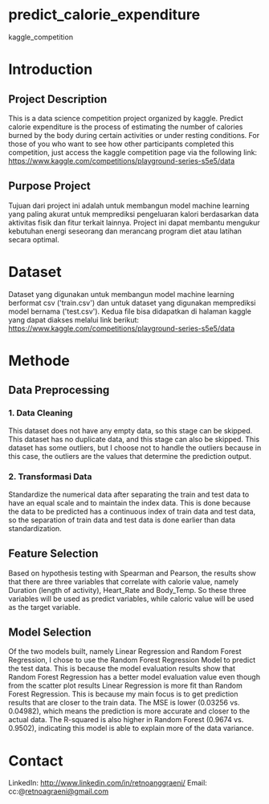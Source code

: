 # predict_calorie_expenditure
kaggle_competition

# Introduction
## Project Description
This is a data science competition project organized by kaggle. Predict calorie expenditure is the process of estimating the number of calories burned by the body during certain activities or under resting conditions. For those of you who want to see how other participants completed this competition, just access the kaggle competition page via the following link: https://www.kaggle.com/competitions/playground-series-s5e5/data

## Purpose Project
Tujuan dari project ini adalah untuk membangun model machine learning yang paling akurat untuk memprediksi pengeluaran kalori berdasarkan data aktivitas fisik dan fitur terkait lainnya. Project ini dapat membantu mengukur kebutuhan energi seseorang dan merancang program diet atau latihan secara optimal. 

# Dataset
Dataset yang digunakan untuk membangun model machine learning berformat csv ('train.csv') dan untuk dataset yang digunakan memprediksi model bernama ('test.csv'). Kedua file bisa didapatkan di halaman kaggle yang dapat diakses melalui link berikut:
https://www.kaggle.com/competitions/playground-series-s5e5/data

# Methode
## Data Preprocessing
### 1. Data Cleaning
This dataset does not have any empty data, so this stage can be skipped. This dataset has no duplicate data, and this stage can also be skipped. This dataset has some outliers, but I choose not to handle the outliers because in this case, the outliers are the values that determine the prediction output.

### 2. Transformasi Data
Standardize the numerical data after separating the train and test data to have an equal scale and to maintain the index data. This is done because the data to be predicted has a continuous index of train data and test data, so the separation of train data and test data is done earlier than data standardization.  

## Feature Selection
Based on hypothesis testing with Spearman and Pearson, the results show that there are three variables that correlate with calorie value, namely Duration (length of activity), Heart_Rate and Body_Temp. So these three variables will be used as predict variables, while caloric value will be used as the target variable.

## Model Selection
Of the two models built, namely Linear Regression and Random Forest Regression, I chose to use the Random Forest Regression Model to predict the test data. This is because the model evaluation results show that Random Forest Regression has a better model evaluation value even though from the scatter plot results Linear Regression is more fit than Random Forest Regression. This is because my main focus is to get prediction results that are closer to the train data. The MSE is lower (0.03256 vs. 0.04982), which means the prediction is more accurate and closer to the actual data. The R-squared is also higher in Random Forest (0.9674 vs. 0.9502), indicating this model is able to explain more of the data variance.

# Contact
LinkedIn: http://www.linkedin.com/in/retnoanggraeni/
Email: cc:@retnoagraeni@gmail.com




